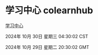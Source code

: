 # 学习中心 colearnhub
[学习中心](http://219.139.197.74:56308/colearnhub/)

2024年 10月 30日 星期三 04:30:02 CST

2024年 10月 29日 星期二 20:30:02 GMT
